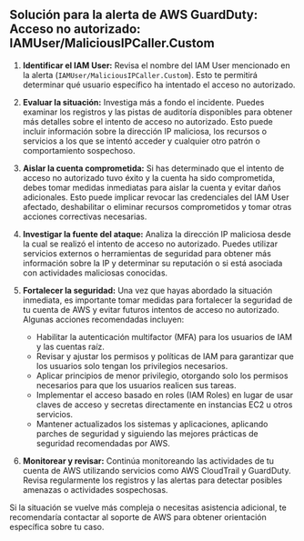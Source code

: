 ## Solución para la alerta de AWS GuardDuty: Acceso no autorizado: IAMUser/MaliciousIPCaller.Custom

1. **Identificar el IAM User:** Revisa el nombre del IAM User mencionado en la alerta (`IAMUser/MaliciousIPCaller.Custom`). Esto te permitirá determinar qué usuario específico ha intentado el acceso no autorizado.

2. **Evaluar la situación:** Investiga más a fondo el incidente. Puedes examinar los registros y las pistas de auditoría disponibles para obtener más detalles sobre el intento de acceso no autorizado. Esto puede incluir información sobre la dirección IP maliciosa, los recursos o servicios a los que se intentó acceder y cualquier otro patrón o comportamiento sospechoso.

3. **Aislar la cuenta comprometida:** Si has determinado que el intento de acceso no autorizado tuvo éxito y la cuenta ha sido comprometida, debes tomar medidas inmediatas para aislar la cuenta y evitar daños adicionales. Esto puede implicar revocar las credenciales del IAM User afectado, deshabilitar o eliminar recursos comprometidos y tomar otras acciones correctivas necesarias.

4. **Investigar la fuente del ataque:** Analiza la dirección IP maliciosa desde la cual se realizó el intento de acceso no autorizado. Puedes utilizar servicios externos o herramientas de seguridad para obtener más información sobre la IP y determinar su reputación o si está asociada con actividades maliciosas conocidas.

5. **Fortalecer la seguridad:** Una vez que hayas abordado la situación inmediata, es importante tomar medidas para fortalecer la seguridad de tu cuenta de AWS y evitar futuros intentos de acceso no autorizado. Algunas acciones recomendadas incluyen:

   - Habilitar la autenticación multifactor (MFA) para los usuarios de IAM y las cuentas raíz.
   - Revisar y ajustar los permisos y políticas de IAM para garantizar que los usuarios solo tengan los privilegios necesarios.
   - Aplicar principios de menor privilegio, otorgando solo los permisos necesarios para que los usuarios realicen sus tareas.
   - Implementar el acceso basado en roles (IAM Roles) en lugar de usar claves de acceso y secretas directamente en instancias EC2 u otros servicios.
   - Mantener actualizados los sistemas y aplicaciones, aplicando parches de seguridad y siguiendo las mejores prácticas de seguridad recomendadas por AWS.

6. **Monitorear y revisar:** Continúa monitoreando las actividades de tu cuenta de AWS utilizando servicios como AWS CloudTrail y GuardDuty. Revisa regularmente los registros y las alertas para detectar posibles amenazas o actividades sospechosas.

Si la situación se vuelve más compleja o necesitas asistencia adicional, te recomendaría contactar al soporte de AWS para obtener orientación específica sobre tu caso.
